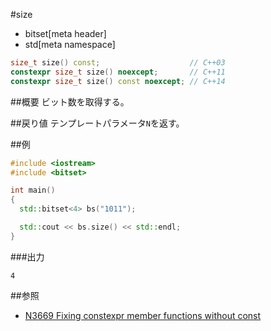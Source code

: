 #size
* bitset[meta header]
* std[meta namespace]

```cpp
size_t size() const;                    // C++03
constexpr size_t size() noexcept;       // C++11
constexpr size_t size() const noexcept; // C++14
```

##概要
ビット数を取得する。


##戻り値
テンプレートパラメータ`N`を返す。


##例
```cpp
#include <iostream>
#include <bitset>

int main()
{
  std::bitset<4> bs("1011");

  std::cout << bs.size() << std::endl;
}
```

###出力
```
4
```


##参照
- [N3669 Fixing constexpr member functions without const](http://www.open-std.org/jtc1/sc22/wg21/docs/papers/2013/n3669.pdf)

